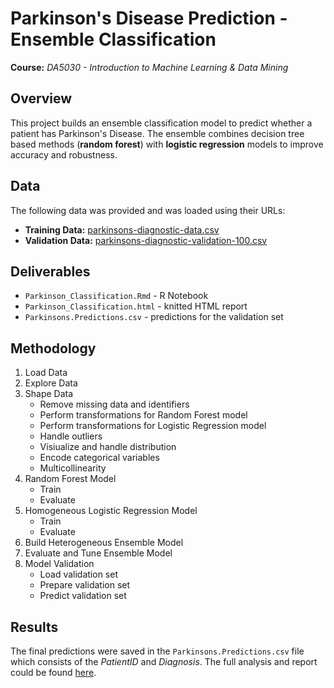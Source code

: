 # Parkinson's Disease Prediction - Ensemble Classification
**Course:** _DA5030 - Introduction to Machine Learning & Data Mining_

## Overview
This project builds an ensemble classification model to predict whether a patient has Parkinson's Disease. The ensemble combines decision tree based methods (**random forest**) with **logistic regression** models to improve accuracy and robustness.

## Data
The following data was provided and was loaded using their URLs:
* **Training Data:** [parkinsons-diagnostic-data.csv](https://s3.us-east-2.amazonaws.com/artificium.us/datasets/parkinsons-diagnostic-data.csv)
* **Validation Data:** [parkinsons-diagnostic-validation-100.csv](https://s3.us-east-2.amazonaws.com/artificium.us/datasets/parkinsons-diagnostic-validation-100.csv)

## Deliverables
* `Parkinson_Classification.Rmd` - R Notebook
* `Parkinson_Classification.html` - knitted HTML report
* `Parkinsons.Predictions.csv` - predictions for the validation set

## Methodology
1. Load Data
2. Explore Data
3. Shape Data
   * Remove missing data and identifiers
   * Perform transformations for Random Forest model
   * Perform transformations for Logistic Regression model
   * Handle outliers
   * Visiualize and handle distribution
   * Encode categorical variables
   * Multicollinearity
4. Random Forest Model
   * Train
   * Evaluate
5. Homogeneous Logistic Regression Model
   * Train
   * Evaluate
6. Build Heterogeneous Ensemble Model
7. Evaluate and Tune Ensemble Model
8. Model Validation
   * Load validation set
   * Prepare validation set
   * Predict validation set

  ## Results
  The final predictions were saved in the  `Parkinsons.Predictions.csv` file which consists of the _PatientID_ and _Diagnosis_. The full analysis and report could be found [here](https://zoechow24.github.io/parkinsons-classification-ensemble/Parkinson_Classification.html/).












   
